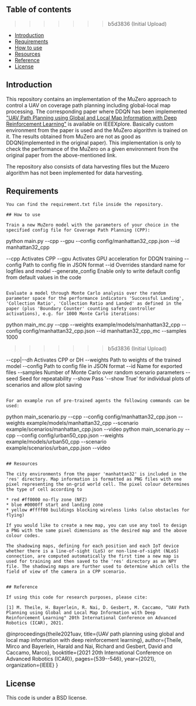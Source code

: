 
## Table of contents
>>>>>>> b5d3836 (Initial Upload)

* [Introduction](#introduction)
* [Requirements](#requirements)
* [How to use](#how-to-use)
* [Resources](#resources)
* [Reference](#reference)
* [License](#license)

## Introduction

This repository contains an implementation of the MuZero approach to control a UAV on coverage path planning including global-local map processing. The corresponding paper where DDQN has been implemented ["UAV Path Planning using Global and Local Map Information with Deep Reinforcement Learning"](https://ieeexplore.ieee.org/abstract/document/9659413) is available on IEEEXplore. Basically custom environment from the paper is used and the MuZero algorithm is trained on it. The results obtained from MuZero are not as good as DDQN(implemented in the original paper). This implementation is only to check the performance of the MuZero on a given environment from the original paper from the above-mentioned link.

The repository also consists of data harvesting files but the Muzero algorithm has not been implemented for data harvesting.




## Requirements

```
You can find the requirement.txt file inside the repository.

## How to use

Train a new MuZero model with the parameters of your choice in the specified config file for Coverage Path Planning (CPP):

```
python main.py --cpp --gpu --config config/manhattan32_cpp.json --id manhattan32_cpp

--cpp             Activates CPP
--gpu                       Activates GPU acceleration for DDQN training
--config                    Path to config file in JSON format
--id                        Overrides standard name for logfiles and model
--generate_config           Enable only to write default config from default values in the code
```

Evaluate a model through Monte Carlo analysis over the random parameter space for the performance indicators 'Successful Landing', 'Collection Ratio', 'Collection Ratio and Landed' as defined in the paper (plus 'Boundary Counter' counting safety controller activations), e.g. for 1000 Monte Carlo iterations:

```
python main_mc.py --cpp --weights example/models/manhattan32_cpp --config config/manhattan32_cpp.json --id manhattan32_cpp_mc --samples 1000
>>>>>>> b5d3836 (Initial Upload)

--cpp|--dh                  Activates CPP or DH
--weights                   Path to weights of the trained model
--config                    Path to config file in JSON format
--id                        Name for exported files
--samples                   Number of Monte Carlo  over random scenario parameters
--seed                      Seed for repeatability
--show                      Pass '--show True' for individual plots of scenarios and allow plot saving
```

For an example run of pre-trained agents the following commands can be used:
```
python main_scenario.py --cpp --config config/manhattan32_cpp.json --weights example/models/manhattan32_cpp --scenario example/scenarios/manhattan_cpp.json --video
python main_scenario.py --cpp --config config/urban50_cpp.json --weights example/models/urban50_cpp --scenario example/scenarios/urban_cpp.json --video

```

## Resources

The city environments from the paper 'manhattan32' is included in the 'res' directory. Map information is formatted as PNG files with one pixel representing the on-grid world cell. The pixel colour determines the type of cell according to

* red #ff0000 no-fly zone (NFZ)
* blue #0000ff start and landing zone
* yellow #ffff00 buildings blocking wireless links (also obstacles for flying)

If you would like to create a new map, you can use any tool to design a PNG with the same pixel dimensions as the desired map and the above colour codes.

The shadowing maps, defining for each position and each IoT device whether there is a line-of-sight (LoS) or non-line-of-sight (NLoS) connection, are computed automatically the first time a new map is used for training and then saved to the 'res' directory as an NPY file. The shadowing maps are further used to determine which cells the field of view of the camera in a CPP scenario.


## Reference

If using this code for research purposes, please cite:

[1] M. Theile, H. Bayerlein, R. Nai, D. Gesbert, M. Caccamo, “UAV Path Planning using Global and Local Map Information with Deep Reinforcement Learning" 20th International Conference on Advanced Robotics (ICAR), 2021. 

```
@inproceedings{theile2021uav,
  title={UAV path planning using global and local map information with deep reinforcement learning},
  author={Theile, Mirco and Bayerlein, Harald and Nai, Richard and Gesbert, David and Caccamo, Marco},
  booktitle={2021 20th International Conference on Advanced Robotics (ICAR)},
  pages={539--546},
  year={2021},
  organization={IEEE}
}


## License 

This code is under a BSD license.
